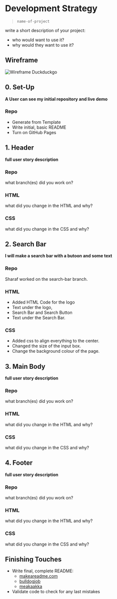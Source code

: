 # Development Strategy

> `name-of-project`

write a short description of your project:
- who would want to use it?
- why would they want to use it?

## Wireframe

<!-- include a wireframe for your project in this repository, and display it here -->
<!-- wireframe.cc is a good site for getting started with wireframes -->
![Wireframe Duckduckgo](https://user-images.githubusercontent.com/60271901/95688062-d790a600-0c20-11eb-960d-7c2ac22b5e68.png)

## 0. Set-Up

__A User can see my initial repository and live demo__

### Repo

- Generate from Template
- Write initial, basic README
- Turn on GitHub Pages

## 1. Header

__full user story description__

### Repo

what branch(es) did you work on?

### HTML

what did you change in the HTML and why?

### CSS

what did you change in the CSS and why?

## 2. Search Bar

__I will make a search bar with a butoon and some text__

### Repo

Sharaf worked on the search-bar branch.

### HTML

* Added HTML Code for the logo
* Text under the logo, 
* Search Bar and Search Button
* Text under the Search Bar.

### CSS

* Added css to align everything to the center.
* Changed the size of the input box.
* Change the background colour of the page.


## 3. Main Body 

__full user story description__

### Repo

what branch(es) did you work on?

### HTML

what did you change in the HTML and why?

### CSS

what did you change in the CSS and why?


## 4. Footer

__full user story description__

### Repo

what branch(es) did you work on?

### HTML

what did you change in the HTML and why?

### CSS

what did you change in the CSS and why?


## Finishing Touches

- Write final, complete README:
  - [makeareadme.com](https://www.makeareadme.com/)
  - [bulldogjob](https://bulldogjob.com/news/449-how-to-write-a-good-readme-for-your-github-project)
  - [meakaakka](https://medium.com/@meakaakka/a-beginners-guide-to-writing-a-kickass-readme-7ac01da88ab3)
- Validate code to check for any last mistakes
